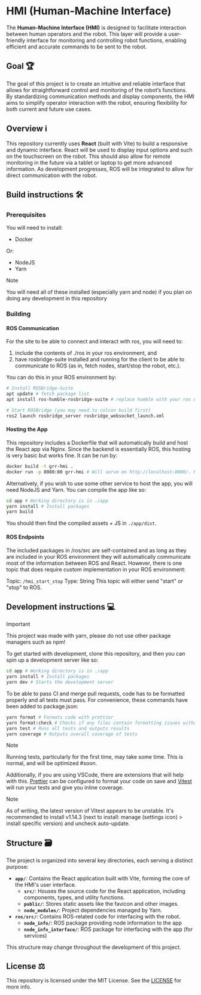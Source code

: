 # HMI (Human-Machine Interface)

The **Human-Machine Interface (HMI)** is designed to facilitate interaction between human operators and the robot. This layer will provide a user-friendly interface for monitoring and controlling robot functions, enabling efficient and accurate commands to be sent to the robot.

## Goal 🏆️

The goal of this project is to create an intuitive and reliable interface that allows for straightforward control and monitoring of the robot’s functions. By standardizing communication methods and display components, the HMI aims to simplify operator interaction with the robot, ensuring flexibility for both current and future use cases.

## Overview ℹ️

This repository currently uses **React** (built with Vite) to build a responsive and dynamic interface. React will be used to display input options and such on the touchscreen on the robot. This should also allow for remote monitoring in the future via a tablet or laptop to get more advanced information. As development progresses, ROS will be integrated to allow for direct communication with the robot.

## Build instructions 🛠️

### Prerequisites

You will need to install:

- Docker

Or:

- NodeJS
- Yarn

> [!NOTE]
> You will need all of these installed (especially yarn and node) if you plan on doing any development in this repository

### Building

#### ROS Communication

For the site to be able to connect and interact with ros, you will need to:

1. include the contents of ./ros in your ros environment, and
2. have rosbridge-suite installed and running for the client to be able to communicate to ROS (as in, fetch nodes, start/stop the robot, etc.).

You can do this in your ROS environment by:

```bash
# Install ROSBridge-Suite
apt update # fetch package list
apt install ros-humble-rosbridge-suite # replace humble with your ros distro

# Start ROSBridge (you may need to colcon build first)
ros2 launch rosbridge_server rosbridge_websocket_launch.xml
```

#### Hosting the App

This repository includes a Dockerfile that will automatically build and host the React app via Nginx. Since the backend is essentially ROS, this hosting is very basic but works fine. It can be run by:

```bash
docker build -t grr-hmi .
docker run -p 8080:80 grr-hmi # Will serve on http://localhost:8080/. Replace '8080:80' with '80:80' to serve on http://localhost/ instead.
```

Alternatively, if you wish to use some other service to host the app, you will need NodeJS and Yarn. You can compile the app like so:

```bash
cd app # Working directory is in ./app
yarn install # Install packages
yarn build
```

You should then find the compiled assets + JS in `./app/dist`.

#### ROS Endpoints

The included packages in /ros/src are self-contained and as long as they are included in your ROS environment they will automatically communicate most of the information between ROS and React. However, there is one topic that does require custom implementation in your ROS environment:

Topic: `/hmi_start_stop`
Type: String
This topic will either send "start" or "stop" to ROS.

## Development instructions 💻️

> [!IMPORTANT]
> This project was made with yarn, please do not use other package managers such as npm!

To get started with development, clone this repository, and then you can spin up a development server like so:

```bash
cd app # Working directory is in ./app
yarn install # Install packages
yarn dev # Starts the development server
```

To be able to pass CI and merge pull requests, code has to be formatted properly and all tests must pass. For convenience, these commands have been added to package.json:

```bash
yarn format # Formats code with prettier
yarn format:check # Checks if any files contain formatting issues without writing anything
yarn test # Runs all tests and outputs results
yarn coverage # Outputs overall coverage of tests
```

> [!NOTE]
> Running tests, particularly for the first time, may take some time. This is normal, and will be optimized #soon.

Additionally, if you are using VSCode, there are extensions that will help with this. [Prettier](https://marketplace.visualstudio.com/items?itemName=esbenp.prettier-vscode) can be configured to format your code on save and [Vitest](https://marketplace.visualstudio.com/items?itemName=vitest.explorer) will run your tests and give you inline coverage.

> [!NOTE]
> As of writing, the latest version of Vitest appears to be unstable. It's recommended to install v1.14.3 (next to install: manage (settings icon) > install specific version) and uncheck auto-update.

## Structure 🗃️

The project is organized into several key directories, each serving a distinct purpose:

- **`app/`**: Contains the React application built with Vite, forming the core of the HMI's user interface.
  - **`src/`**: Houses the source code for the React application, including components, types, and utility functions.
  - **`public/`**: Stores static assets like the favicon and other images.
  - **`node_modules/`**: Project dependencies managed by Yarn.
- **`ros/src/`**: Contains ROS-related code for interfacing with the robot.
  - **`node_info/`**: ROS package providing node information to the app
  - **`node_info_interface/`**: ROS package for interfacing with the app (for services)

This structure may change throughout the development of this project.

## License ⚖️

This repository is licensed under the MIT License. See the [LICENSE](https://github.com/Gold-Rush-Robotics/hmi/blob/main/LICENSE) for more info.
